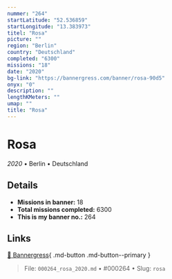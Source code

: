 ```yaml
---
nummer: "264"
startLatitude: "52.536859"
startLongitude: "13.383973"
titel: "Rosa"
picture: ""
region: "Berlin"
country: "Deutschland"
completed: "6300"
missions: "18"
date: "2020"
bg-link: "https://bannergress.com/banner/rosa-90d5"
onyx: "0"
description: ""
lengthKMeters: ""
umap: ""
title: "Rosa"
---
```

# Rosa

*2020* • Berlin • Deutschland



## Details

- **Missions in banner:** 18
- **Total missions completed:** 6300
- **This is my banner no.:** 264




## Links
[🔗 Bannergress](https://bannergress.com/banner/rosa-90d5){ .md-button .md-button--primary }



> File: `000264_rosa_2020.md` • #000264 • Slug: `rosa`
